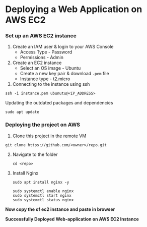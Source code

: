 # Deploying a Web Application on AWS EC2

### Set up an AWS EC2 instance

1. Create an IAM user & login to your AWS Console
    - Access Type - Password
    - Permissions - Admin
2. Create an EC2 instance
    - Select an OS image - Ubuntu
    - Create a new key pair & download `.pem` file
    - Instance type - t2.micro
3. Connecting to the instance using ssh
```
ssh -i instance.pem ubunutu@<IP_ADDRESS>
```

Updating the outdated packages and dependencies
```
sudo apt update
```

### Deploying the project on AWS

1. Clone this project in the remote VM
```
git clone https://github.com/<owner>/repo.git
```

2. Navigate to the folder
   ```
   cd <repo>
   ```

3. Install Nginx
   ```
   sudo apt install nginx -y
   ```
   ```
   sudo systemctl enable nginx
   sudo systemctl start nginx
   sudo systemctl status nginx
   ```

**Now copy the <public-ip-add> of ec2 instance and paste in browser**

**Successfully Deployed Web-application on AWS EC2 Instance**



